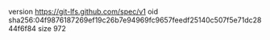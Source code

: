 version https://git-lfs.github.com/spec/v1
oid sha256:04f9876187269ef19c26b7e94969fc9657feedf25140c507f5e71dc2844f6f84
size 972
